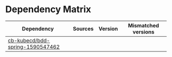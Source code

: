 # Dependency Matrix

Dependency | Sources | Version | Mismatched versions
---------- | ------- | ------- | -------------------
[cb-kubecd/bdd-spring-1590547462](https://github.com/cb-kubecd/bdd-spring-1590547462.git) |  | []() | 

